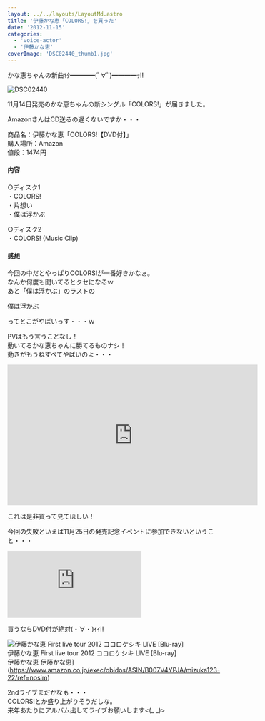```yaml
---
layout: ../../layouts/LayoutMd.astro
title: '伊藤かな恵「COLORS!」を買った'
date: '2012-11-15'
categories:
  - 'voice-actor'
  - '伊藤かな恵'
coverImage: 'DSC02440_thumb1.jpg'
---
```


かな恵ちゃんの新曲ｷﾀ━━━━(ﾟ∀ﾟ)━━━━ｯ!!

![DSC02440](/archive/images/DSC02440_thumb.jpg 'DSC02440')

11月14日発売のかな恵ちゃんの新シングル「COLORS!」が届きました。

AmazonさんはCD送るの遅くないですか・・・

商品名：伊藤かな恵「COLORS!【DVD付】」  
購入場所：Amazon  
値段：1474円

#### 内容

○ディスク1  
・COLORS!  
・片想い  
・僕は浮かぶ

○ディスク2  
・COLORS! (Music Clip)

#### 感想

今回の中だとやっぱりCOLORS!が一番好きかなぁ。  
なんか何度も聞いてるとクセになるｗ  
あと「僕は浮かぶ」のラストの

僕は浮かぶ

ってとこがやばいっす・・・ｗ

PVはもう言うことなし！  
動いてるかな恵ちゃんに勝てるものナシ！  
動きがもうねすべてやばいのよ・・・



<iframe height="315" src="http://www.youtube.com/embed/hJvdX9EThTk" frameborder="0" width="560" allowfullscreen="allowfullscreen"></iframe>

これは是非買って見てほしい！

今回の失敗といえば11月25日の発売記念イベントに参加できないということ・・・

![http://www.lantis.jp/news.php?id=1349794974](/archive/images/51rws-SwTwL._SL160_.jpg 'Now Capturing...')  
COLORS!【DVD付】  
伊藤かな恵](http://www.lantis.jp/news.php?id=1349794974)

買うならDVD付が絶対(・∀・)ｲｲ!!

![伊藤かな恵 First live tour 2012 ココロケシキ LIVE [Blu-ray]](/archive/images/51JWLcC9ETL._SL160_.jpg)  
伊藤かな恵 First live tour 2012 ココロケシキ LIVE \[Blu-ray\]  
伊藤かな恵 伊藤かな恵](https://www.amazon.co.jp/exec/obidos/ASIN/B007V4YPJA/mizuka123-22/ref=nosim)

2ndライブまだかなぁ・・・  
COLORS!とか盛り上がりそうだしな。  
来年あたりにアルバム出してライブお願いします<(\_ \_)>
